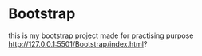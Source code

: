 # Bootstrap
this is my bootstrap project made for practising purpose
http://127.0.0.1:5501/Bootstrap/index.html?
